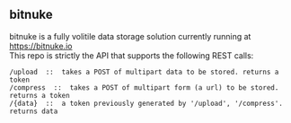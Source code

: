 bitnuke
--------

bitnuke is a fully volitile data storage solution currently running at https://bitnuke.io  
This repo is strictly the API that supports the following REST calls:  

```
/upload  ::  takes a POST of multipart data to be stored. returns a token
/compress  ::  takes a POST of multipart form (a url) to be stored. returns a token
/{data}  ::  a token previously generated by '/upload', '/compress'. returns data
```
